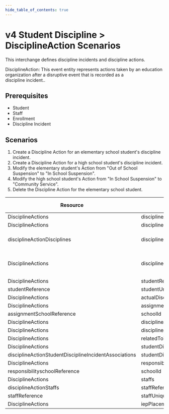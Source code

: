 ```yaml
---
hide_table_of_contents: true
---
```


# v4 Student Discipline > DisciplineAction Scenarios

This interchange defines discipline incidents and discipline actions.

DisciplineAction: This event entity represents actions taken by an education
organization after a disruptive event that is recorded as a
discipline incident..

## Prerequisites

* Student
* Staff
* Enrollment
* Discipline Incident

## Scenarios

1. Create a Discipline Action for an elementary school student's discipline
   incident.
2. Create a Discipline Action for a high school student's discipline incident.
3. Modify the elementary student's Action from "Out of School Suspension" to "In
   School Suspension".
4. Modify the high school student's Action from "In School Suspension" to
   "Community Service".
5. Delete the Discipline Action for the elementary school student.

| Resource                                              | Property Name                                 | Is Collection | Data Type                                     | Required | Scenario 1: POST                  | Scenario 2: POST                  | Scenario 3: PUT                   | Scenario 4: PUT                   |
| ----------------------------------------------------- | --------------------------------------------- | ------------- | --------------------------------------------- | -------- | --------------------------------- | --------------------------------- | --------------------------------- | --------------------------------- |
| DisciplineActions                                     | disciplineActionIdentifier                    | FALSE         | nvarchar                                      | REQUIRED | 11                                | 22                                | 11                                | 22                                |
| DisciplineActions                                     | disciplines                                   | TRUE          | disciplineActionDiscipline[]                  | REQUIRED |                                   |                                   |                                   |                                   |
| disciplineActionDisciplines                           | disciplineDescriptor                          | FALSE         | disciplineDescriptor                          | REQUIRED | Out of School Suspension          | In School Suspension              | In School Suspension              | Community Service                 |
| DisciplineActions                                     | disciplineDate                                | FALSE         | date                                          | REQUIRED | 9/30/<br/>[Current School Year]   | 9/30/<br/>[Current School Year]   | 9/30/<br/>[Current School Year]   | 9/30/<br/>[Current School Year]   |
| DisciplineActions                                     | studentReference                              | FALSE         | integer                                       | REQUIRED |                                   |                                   |                                   |                                   |
| studentReference                                      | studentUniqueId                               | FALSE         | string                                        | REQUIRED | 111111                            | 222222                            | 111111                            | 222222                            |
| DisciplineActions                                     | actualDisciplineActionLength                  | FALSE         | number                                        | REQUIRED | 2                                 | 5                                 | 2                                 | 5                                 |
| DisciplineActions                                     | assignmentSchoolReference                     | FALSE         | schoolReference                                | OPTIONAL |                                   |                                   |                                   |                                   |
| assignmentSchoolReference                             | schoolId                                      | FALSE         | integer                                       | OPTIONAL |                                   |                                   |                                   |                                   |
| DisciplineActions                                     | disciplineActionLength                        | FALSE         | number                                        | OPTIONAL |                                   |                                   |                                   |                                   |
| DisciplineActions                                     | disciplineActionLengthDifferenceReasonDescriptor | FALSE      | disciplineActionLengthDifferenceReasonDescriptor | OPTIONAL |                                   |                                   |                                   |                                   |
| DisciplineActions                                     | relatedToZeroTolerancePolicy                  | FALSE         | boolean                                       | OPTIONAL |                                   |                                   |                                   |                                   |
| DisciplineActions                                     | studentDisciplineIncidentAssociations         | TRUE          | studentDisciplineIncidentAssociation[]        | REQUIRED |                                   |                                   |                                   |                                   |
| disciplineActionStudentDisciplineIncidentAssociations | studentDisciplineIncidentAssociationReference | FALSE         | studentDisciplineIncidentAssociationReference | REQUIRED |                                   |                                   |                                   |                                   |
| DisciplineActions                                     | responsibilitySchoolReference                 | FALSE         | responsibilitySchoolReference                 | REQUIRED |                                   |                                   |                                   |                                   |
| responsibilityschoolReference                         | schoolId                                      | FALSE         | integer                                       | REQUIRED | 255901107                         | 255901001                         | 255901107                         | 255901001                         |
| DisciplineActions                                     | staffs                                        | TRUE          | disciplineActionStaff[]                       | OPTIONAL |                                   |                                   |                                   |                                   |
| disciplineActionStaffs                                | staffReference                                 | FALSE         | integer                                       | OPTIONAL |                                   |                                   |                                   |                                   |
| staffReference                                        | staffUniqueId                                 | FALSE         | string                                        | OPTIONAL |                                   |                                   |                                   |                                   |
| DisciplineActions                                     | iepPlacementMeetingIndicator                  | TRUE          | boolean                                       | REQUIRED | TRUE                              |                                   | TRUE                              |                                   |
